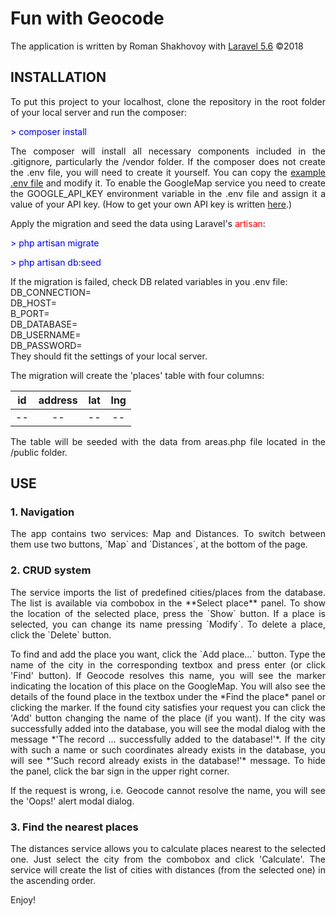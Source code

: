 <h1>Fun with Geocode</h1>
The application is written by Roman Shakhovoy with <a href="https://laravel.com" target="_blank" rel="noopener">Laravel 5.6</a>
&copy;2018
<h2>INSTALLATION</h2>
<p style="text-align: justify;">To put this project to your localhost, clone the repository in the root folder of your local server and run the composer:</p><p><span style="color: #0000ff;">&gt; composer install</span></p><p style="text-align: justify;">The composer will install all necessary components included in the .gitignore, particularly the /vendor folder. If the composer does not create the .env file, you will need to create it yourself. You can copy the <a href="https://github.com/laravel/laravel/blob/master/.env.example" target="_blank" rel="noopener">example .env file</a> and modify it. To enable the GoogleMap service you need to create the&nbsp;GOOGLE_API_KEY environment variable in the .env file and assign it a value of your API key. (How to get your own API key is written <a href="https://developers.google.com/maps/documentation/javascript/get-api-key" target="_blank" rel="noopener">here</a>.)</p><p style="text-align: justify;">Apply the migration and seed the data using Laravel's <span style="color: #ff0000;">artisan</span>:</p><p><span style="text-align: justify; color: #0000ff;">&gt; php artisan migrate</span></p><p><span style="text-align: justify; color: #0000ff;">&gt; php artisan db:seed</span></p>If the migration is failed, check DB related variables in you .env file:<br/>
DB_CONNECTION=</br>
DB_HOST=</br>
B_PORT=</br>
DB_DATABASE=</br>
DB_USERNAME=</br>
DB_PASSWORD=</br>
They should fit the settings of your local server.<br/>
<p style="text-align: justify;">The migration will create the 'places' table with four columns:</p>

| id | address | lat  |  lng |
| :------------: | :------------: | :------------: | :------------: |
|   --  |  -- | --  |  -- |

<p style="text-align: justify;">The table will be seeded with the data from areas.php file located in the /public folder.</p>

<h2>USE</h2>
<h3>1. Navigation</h3>
<p style="text-align: justify;">The app contains two services: Map and Distances. To switch between them use two buttons, `Map` and `Distances`, at the bottom of the page.</p>

<h3>2. CRUD system</h3>
<p style="text-align: justify;">The service imports the list of predefined cities/places from the database. The list is available via combobox in the **Select place** panel. To show the location of the selected place, press the `Show` button. If a place is selected, you can change its name pressing `Modify`. To delete a place, click the `Delete` button.</p>
<p style="text-align: justify;">To find and add the place you want, click the `Add place...` button. Type the name of the city in the corresponding textbox and press enter (or click 'Find' button). If Geocode resolves this name, you will see the marker indicating the location of this place on the GoogleMap. You will also see the details of the found place in the textbox under the *Find the place* panel or clicking the marker. If the found city satisfies your request you can click the 'Add' button changing the name of the place (if you want). If the city was successfully added into the database, you will see the modal dialog with the message *'The record ... successfully added to the database!'*. If the city with such a name or such coordinates already exists in the database, you will see *'Such record already exists in the database!'* message. To hide the panel, click the bar sign in the upper right corner.</p><p style="text-align: justify;">If the request is wrong, i.e. Geocode cannot resolve the name, you will see the 'Oops!' alert modal dialog.</p>

<h3>3. Find the nearest places</h3>
<p style="text-align: justify;">The distances service allows you to calculate places nearest to the selected one. Just select the city from the combobox and click 'Calculate'. The service will create the list of cities with distances (from the selected one) in the ascending order.</p>
Enjoy!
